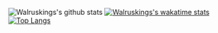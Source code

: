 ![Walruskings's github stats](https://github-readme-stats.vercel.app/api?username=walrusking16&show_icons=true&theme=dark&include_all_commits=true&count_private=true&hide=issues,prs)
[![Walruskings's wakatime stats](https://github-readme-stats.vercel.app/api/wakatime?username=Walrusking)](https://github.com/anuraghazra/github-readme-stats)
<br>
[![Top Langs](https://github-readme-stats.vercel.app/api/top-langs/?username=walrusking16&layout=compact)](https://github.com/anuraghazra/github-readme-stats)

